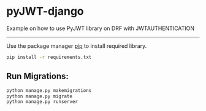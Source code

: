 # pyJWT-django
Example on how to use PyJWT library on DRF with JWTAUTHENTICATION
***

Use the package manager [pip](https://pip.pypa.io/en/stable/) to install required library.

```zsh
pip install -r requirements.txt

```
## Run Migrations:
```zsh
python manage.py makemigrations
python manage.py migrate
python manage.py runserver

```

